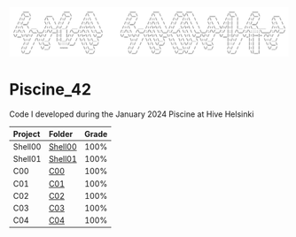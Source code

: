 ![Hive_graphic](Assets/Hive_graphic.PNG)

# Piscine_42
Code I developed during the January 2024 Piscine at Hive Helsinki

  Project  |  Folder  |  Grade  
:-------|:-------|:-------:
Shell00|[Shell00](Shell/Shell00/)|100%
Shell01|[Shell01](Shell/Shell01/)|100%
C00|[C00](C/C00/)|100%
C01|[C01](C/C01/)|100%
C02|[C02](C/C02/)|100%
C03|[C03](C/C03/)|100%
C04|[C04](C/C04/)|100%

